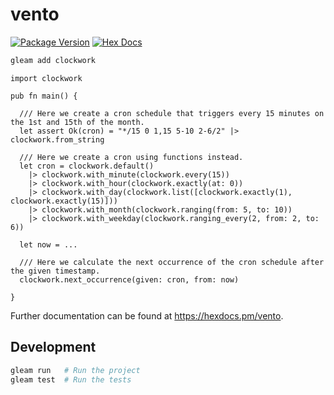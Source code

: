 # vento

[![Package Version](https://img.shields.io/hexpm/v/vento)](https://hex.pm/packages/vento)
[![Hex Docs](https://img.shields.io/badge/hex-docs-ffaff3)](https://hexdocs.pm/vento/)

```sh
gleam add clockwork
```

```gleam
import clockwork

pub fn main() {

  /// Here we create a cron schedule that triggers every 15 minutes on the 1st and 15th of the month.
  let assert Ok(cron) = "*/15 0 1,15 5-10 2-6/2" |> clockwork.from_string

  /// Here we create a cron using functions instead.
  let cron = clockwork.default()
    |> clockwork.with_minute(clockwork.every(15))
    |> clockwork.with_hour(clockwork.exactly(at: 0))
    |> clockwork.with_day(clockwork.list([clockwork.exactly(1), clockwork.exactly(15)]))
    |> clockwork.with_month(clockwork.ranging(from: 5, to: 10))
    |> clockwork.with_weekday(clockwork.ranging_every(2, from: 2, to: 6))

  let now = ...

  /// Here we calculate the next occurrence of the cron schedule after the given timestamp.
  clockwork.next_occurrence(given: cron, from: now)

}
```

Further documentation can be found at <https://hexdocs.pm/vento>.

## Development

```sh
gleam run   # Run the project
gleam test  # Run the tests
```
